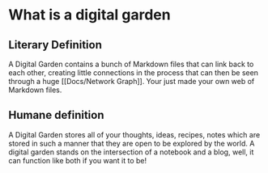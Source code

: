 # What is a digital garden

## Literary Definition

A Digital Garden contains a bunch of Markdown files that can link back to each
other, creating little connections in the process that can then be seen through
a huge [[Docs/Network Graph]]. Your just made your own web of Markdown files.

## Humane definition

A Digital Garden stores all of your thoughts, ideas, recipes, notes which are
stored in such a manner that they are open to be explored by the world. A
digital garden stands on the intersection of a notebook and a blog, well, it
can function like both if you want it to be!
